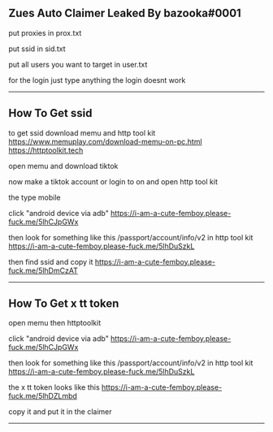 Zues Auto Claimer Leaked By bazooka#0001
----------------------------------------
put proxies in prox.txt

put ssid in sid.txt

put all users you want to target in user.txt

for the login just type anything the login doesnt work

------------------------------------------------------

How To Get ssid
---------------

to get ssid download memu and http tool kit
https://www.memuplay.com/download-memu-on-pc.html
https://httptoolkit.tech

open memu and download tiktok

now make a tiktok account or login to on and open http tool kit

the type mobile

click "android device via adb"
https://i-am-a-cute-femboy.please-fuck.me/5lhCJpGWx

then look for something like this /passport/account/info/v2 in http tool kit
https://i-am-a-cute-femboy.please-fuck.me/5lhDuSzkL

then find ssid and copy it
https://i-am-a-cute-femboy.please-fuck.me/5lhDmCzAT

--------------------------------------------------------------------------------

How To Get x tt token
----------------------

open memu then httptoolkit

click "android device via adb"
https://i-am-a-cute-femboy.please-fuck.me/5lhCJpGWx

then look for something like this /passport/account/info/v2 in http tool kit
https://i-am-a-cute-femboy.please-fuck.me/5lhDuSzkL

the x tt token looks like this
https://i-am-a-cute-femboy.please-fuck.me/5lhDZLmbd

copy it and put it in the claimer

-----------------------------------------------------------------------------------------
